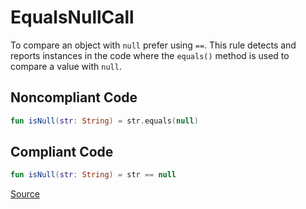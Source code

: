 # EqualsNullCall

To compare an object with `null` prefer using `==`. This rule detects and reports instances in the code where the
`equals()` method is used to compare a value with `null`.

## Noncompliant Code

```kotlin
fun isNull(str: String) = str.equals(null)
```
## Compliant Code

```kotlin
fun isNull(str: String) = str == null
```

[Source](https://arturbosch.github.io/detekt/style.html#equalsnullcall)
